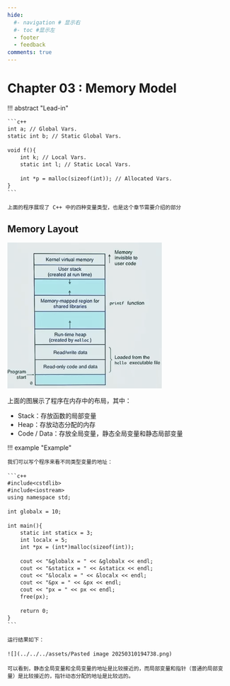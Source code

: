 ```yaml
---
hide:
  #- navigation # 显示右
  #- toc #显示左
  - footer
  - feedback
comments: true
--- 
```


# Chapter 03 : Memory Model

!!! abstract "Lead-in"

	```c++
	int a; // Global Vars.
	static int b; // Static Global Vars.
	
	void f(){
		int k; // Local Vars.
		static int l; // Static Local Vars.
		
		int *p = malloc(sizeof(int)); // Allocated Vars.
	}
	```
	
	上面的程序展现了 C++ 中的四种变量类型，也是这个章节需要介绍的部分

## Memory Layout

![](../../../assets/Pasted%20image%2020250310194209.png)

上面的图展示了程序在内存中的布局，其中：

- Stack：存放函数的局部变量
- Heap：存放动态分配的内存
- Code / Data：存放全局变量，静态全局变量和静态局部变量

!!! example "Example"

	我们可以写个程序来看不同类型变量的地址：
	
	```c++
	#include<cstdlib>
	#include<iostream>
	using namespace std;
	
	int globalx = 10;
	
	int main(){
	    static int staticx = 3;
	    int localx = 5;
	    int *px = (int*)malloc(sizeof(int));
	
	    cout << "&globalx = " << &globalx << endl;
	    cout << "&staticx = " << &staticx << endl;
	    cout << "&localx = " << &localx << endl;
	    cout << "&px = " << &px << endl;
	    cout << "px = " << px << endl;
	    free(px);
	
	    return 0;
	}
	```
	
	运行结果如下：
	
	![](../../../assets/Pasted image 20250310194738.png)
	
	可以看到，静态全局变量和全局变量的地址是比较接近的，而局部变量和指针（普通的局部变量）是比较接近的，指针动态分配的地址是比较远的。




